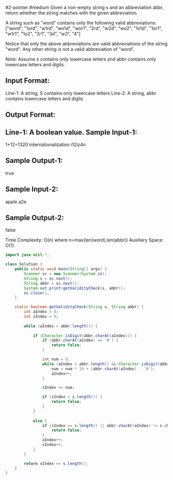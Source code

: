 #2-pointer 
#medium 
Given a non-empty string s and an abbreviation abbr, 
return whether the string matches with the given abbreviation.

A string such as "word" contains only the following valid abbreviations:
["word", "1ord", "w1rd", "wo1d", "wor1", "2rd", "w2d", "wo2", "1o1d", "1or1", "w1r1", "1o2", "2r1", "3d", "w3", "4"]

Notice that only the above abbreviations are valid abbreviations of the string "word". 
Any other string is not a valid abbreviation of "word".

Note: Assume s contains only lowercase letters and abbr contains only lowercase letters and digits.

Input Format:
-------------
Line-1: A string, S contains only lowercase letters
Line-2: A string, abbr contains lowercase letters and digits

Output Format:
--------------
Line-1: A boolean value.
Sample Input-1:
---------------
1+12=1320
internationalization
i12iz4n

Sample Output-1:
---------------
true

Sample Input-2:
---------------
apple
a2e

Sample Output-2:
---------------
false

Time Complexity: O(n) where n=max(len(word),len(abbr))
Auxiliary Space:  O(1).

```java
import java.util.*;

class Solution {
    public static void main(String[] args) {
        Scanner sc = new Scanner(System.in);
        String s = sc.next();
        String abbr = sc.next();
        System.out.print(getValidityCheck(s, abbr));
        sc.close();
    }

    static boolean getValidityCheck(String s, String abbr) {
        int aIndex = 0;  
        int sIndex = 0;  
        
        while (aIndex < abbr.length()) {
            
            if (Character.isDigit(abbr.charAt(aIndex))) {
                if (abbr.charAt(aIndex) == '0') {
                    return false;
                }

                int num = 0;
                while (aIndex < abbr.length() && Character.isDigit(abbr.charAt(aIndex))) {
                    num = num * 10 + (abbr.charAt(aIndex) - '0'); 
                    aIndex++;
                }

                sIndex += num; 

                if (sIndex > s.length()) { 
                    return false;
                }
            } 
            
            else {
                if (sIndex >= s.length() || abbr.charAt(aIndex) != s.charAt(sIndex)) {
                    return false; 
                }
                aIndex++;
                sIndex++;
            }
        }

        return sIndex == s.length(); 
    }
}
```